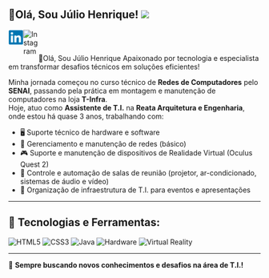 ## 👋Olá, Sou Júlio Henrique! <img src="https://github.com/TheDudeThatCode/TheDudeThatCode/blob/master/Assets/Earth.gif" width="24px"> 

<a target="_blank" href="https://www.linkedin.com/in/j%C3%BAlio-henrique-de-oliveira-mendon%C3%A7a-29b7a7229/">
  <img align="left" alt="LinkedIn" width="30px" src="https://raw.githubusercontent.com/devicons/devicon/master/icons/linkedin/linkedin-original.svg" />
</a>

<a target="_blank" href="https://www.instagram.com/_juliohen_/?next=%2F">
  <img align="left" alt="Instagram" width="30px" src="https://upload.wikimedia.org/wikipedia/commons/a/a5/Instagram_icon.png" />
</a>


</br>
</br>

🎯Olá, Sou Júlio Henrique Apaixonado por tecnologia e especialista em transformar desafios técnicos em soluções eficientes!

Minha jornada começou no curso técnico de **Redes de Computadores** pelo **SENAI**, passando pela prática em montagem e manutenção de computadores na loja **T-Infra**.  
Hoje, atuo como **Assistente de T.I.** na **Reata Arquitetura e Engenharia**, onde estou há quase 3 anos, trabalhando com:

- 🖥️ Suporte técnico de hardware e software
- 📡 Gerenciamento e manutenção de redes (básico)
- 🎮 Suporte e manutenção de dispositivos de Realidade Virtual (Oculus Quest 2)
- 🏢 Controle e automação de salas de reunião (projetor, ar-condicionado, sistemas de áudio e vídeo)
- 🔧 Organização de infraestrutura de T.I. para eventos e apresentações

---

## 🚀 Tecnologias e Ferramentas:

<p align="left">
  <img src="https://img.shields.io/badge/HTML5-%23E34F26.svg?style=for-the-badge&logo=html5&logoColor=white" alt="HTML5"/>
  <img src="https://img.shields.io/badge/CSS3-%231572B6.svg?style=for-the-badge&logo=css3&logoColor=white" alt="CSS3"/>
  <img src="https://img.shields.io/badge/Java-%23ED8B00.svg?style=for-the-badge&logo=java&logoColor=white" alt="Java"/>
  <img src="https://img.shields.io/badge/Hardware-%2300BFFF.svg?style=for-the-badge&logo=server&logoColor=white" alt="Hardware"/>
  <img src="https://img.shields.io/badge/Virtual_Reality-%238A2BE2.svg?style=for-the-badge&logo=oculus&logoColor=white" alt="Virtual Reality"/>
</p>

---

💬 **Sempre buscando novos conhecimentos e desafios na área de T.I.!**

